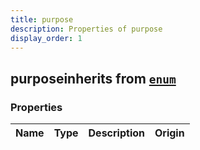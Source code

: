 ```yaml
---
title: purpose
description: Properties of purpose
display_order: 1
---
```


## purposeinherits from [`enum`](./enum.html)

### Properties

| Name | Type | Description | Origin |
|------|------|-------------|--------|

